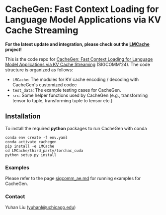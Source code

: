 # CacheGen: Fast Context Loading for Language Model Applications via KV Cache Streaming

**For the latest update and integration, please check out the [LMCache](https://github.com/LMCache/LMCache) project!**

This is the code repo for [CacheGen: Fast Context Loading for Language Model Applications via KV Cache Streaming](https://arxiv.org/pdf/2310.07240.pdf) (SIGCOMM'24). 
The code structure is organized as follows:

- ```LMCache```: The modules for KV cache encoding / decoding with CacheGen's customized codec 
- ```test_data```: The example testing cases for CacheGen. 
- ```src```: Some helper functions used by CacheGen (e.g., transforming tensor to tuple, transforming tuple to tensor etc.)

## Installation

To install the required **python** packages to run CacheGen with conda
```
conda env create -f env.yaml
conda activate cachegen
pip install -e LMCache
cd LMCache/third_party/torchac_cuda 
python setup.py install
```

### Examples 

Please refer to the page [sigcomm_ae.md](sigcomm_ae.md) for running examples for CacheGen. 

### Contact 
Yuhan Liu (yuhanl@uchicago.edu)
